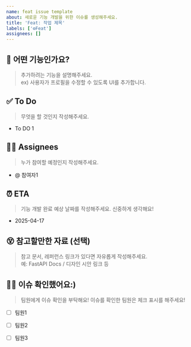 ```yaml
---
name: feat issue template
about: 새로운 기능 개발을 위한 이슈를 생성해주세요.
title: 'Feat: 작업 제목'
labels: ['⚙️Feat']
assignees: []
---
```


## 🥸 어떤 기능인가요?
> 추가하려는 기능을 설명해주세요.  
> ex) 사용자가 프로필을 수정할 수 있도록 UI를 추가합니다.


## ✅ To Do
> 무엇을 할 것인지 작성해주세요.
- To DO 1


## 🧑‍💻 Assignees
> 누가 참여할 예정인지 작성해주세요.
- @ 참여자1



## ⏰ ETA
> 기능 개발 완료 예상 날짜를 작성해주세요. 신중하게 생각해요!  
 - 2025-04-17


## 😵 참고할만한 자료 (선택)
> 참고 문서, 레퍼런스 링크가 있다면 자유롭게 작성해주세요.  
> 예: FastAPI Docs / 디자인 시안 링크 등


## 🙇‍♀️ 이슈 확인했어요:)
> 팀원에게 이슈 확인을 부탁해요! 이슈를 확인한 팀원은 체크 표시를 해주세요!
- [ ] 팀원1
- [ ] 팀원2
- [ ] 팀원3


